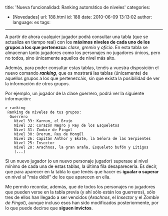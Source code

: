 title: 'Nueva funcionalidad: Ranking automático de niveles'
categories:
  - [Novedades]
url: 188.html
id: 188
date: 2010-06-09 13:13:02
author:
language: es
tags:
---
A partir de ahora cualquier jugador podrá consultar una tabla (que se actualiza en tiempo real) con los **máximos niveles de cada uno de los grupos a los que pertenezca**: _clase_, _gremio_ y _oficio_. En esta tabla se almacenan tanto jugadores como los personajes no jugadores únicos, pero no todos, sino únicamente aquellos de nivel más alto.

Además, para poder consultar estas tablas, tenéis a vuestra disposición el nuevo comando **_ranking_**, que os mostrará las tablas (únicamente) de aquellos grupos a los que pertenezcáis, sin que exista la posibilidad de ver la información de otros grupos.

Por ejemplo, un jugador de la clase guerrero, podrá ver la siguiente información:

```
> ranking
 Ranking de niveles de tus grupos:
  Guerrero
    Nivel 33: Karnun, el Brujo
    Nivel 32: Corazón Negro y Rey de los Esqueletos
    Nivel 31: Zombie de Fingol
    Nivel 30: Brerum, Rey de Mongûl
    Nivel 26: Capitán Anthor y Ekate, la Señora de las Serpientes
    Nivel 25: Insector
    Nivel 20: Arachnos, la gran araña, Esqueleto bufón y Litigos
    [...]
```
Si un nuevo jugador (o un nuevo personaje jugador) superase al nivel mínimo de cada una de estas tablas, la última fila desaparecería. Es decir, que para aparecer en la tabla lo que tenéis que hacer es **igualar o superar** en nivel al "más débil" de los que aparecen en ella.

Me permito recordar, además, que de todos los personajes no jugadores que pueden verse en la tabla previa (y ahí sólo están los guerreros), sólo tres de ellos han llegado a ser vencidos (_Arachnos_, el _Insector_ y el _Zombie de Fingol_), aunque incluso esos han sido modificados posteriormente, por lo que puede decirse que **siguen invictos**.